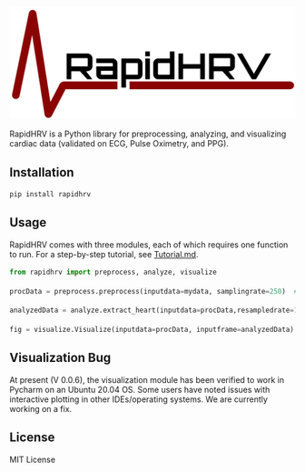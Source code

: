 ![Logo](./Images/Logo.png?raw=true)


RapidHRV is a Python library for preprocessing, analyzing, and visualizing cardiac data (validated on ECG, Pulse Oximetry, and PPG).

## Installation

```bash
pip install rapidhrv
```

## Usage
RapidHRV comes with three modules, each of which requires one function to run. For a step-by-step tutorial, see 
[Tutorial.md](./Tutorial/Tutorial.md).

```python
from rapidhrv import preprocess, analyze, visualize

procData = preprocess.preprocess(inputdata=mydata, samplingrate=250)  # returns upsampled, high-pass filtered, smoothed data

analyzedData = analyze.extract_heart(inputdata=procData,resampledrate=1000)  # returns dictionary with analyzed data

fig = visualize.Visualize(inputdata=procData, inputframe=analyzedData)  # returns interactive matplotlib object, displaying BPM and RMSSD time series
```

## Visualization Bug

At present (V 0.0.6), the visualization module has been verified to work in Pycharm on an Ubuntu 20.04 OS. Some users 
have noted issues with interactive plotting in other IDEs/operating systems. We are currently working on a fix.

## License
MIT License
